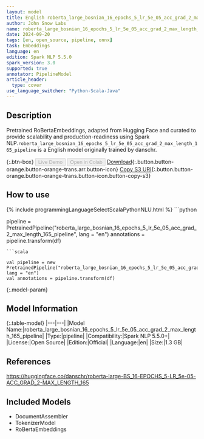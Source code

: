 ```yaml
---
layout: model
title: English roberta_large_bosnian_16_epochs_5_lr_5e_05_acc_grad_2_max_length_165_pipeline pipeline RoBertaEmbeddings from danschr
author: John Snow Labs
name: roberta_large_bosnian_16_epochs_5_lr_5e_05_acc_grad_2_max_length_165_pipeline
date: 2024-09-20
tags: [en, open_source, pipeline, onnx]
task: Embeddings
language: en
edition: Spark NLP 5.5.0
spark_version: 3.0
supported: true
annotator: PipelineModel
article_header:
  type: cover
use_language_switcher: "Python-Scala-Java"
---
```


## Description

Pretrained RoBertaEmbeddings, adapted from Hugging Face and curated to provide scalability and production-readiness using Spark NLP.`roberta_large_bosnian_16_epochs_5_lr_5e_05_acc_grad_2_max_length_165_pipeline` is a English model originally trained by danschr.

{:.btn-box}
<button class="button button-orange" disabled>Live Demo</button>
<button class="button button-orange" disabled>Open in Colab</button>
[Download](https://s3.amazonaws.com/auxdata.johnsnowlabs.com/public/models/roberta_large_bosnian_16_epochs_5_lr_5e_05_acc_grad_2_max_length_165_pipeline_en_5.5.0_3.0_1726794100256.zip){:.button.button-orange.button-orange-trans.arr.button-icon}
[Copy S3 URI](s3://auxdata.johnsnowlabs.com/public/models/roberta_large_bosnian_16_epochs_5_lr_5e_05_acc_grad_2_max_length_165_pipeline_en_5.5.0_3.0_1726794100256.zip){:.button.button-orange.button-orange-trans.button-icon.button-copy-s3}

## How to use



<div class="tabs-box" markdown="1">
{% include programmingLanguageSelectScalaPythonNLU.html %}
```python

pipeline = PretrainedPipeline("roberta_large_bosnian_16_epochs_5_lr_5e_05_acc_grad_2_max_length_165_pipeline", lang = "en")
annotations =  pipeline.transform(df)   

```
```scala

val pipeline = new PretrainedPipeline("roberta_large_bosnian_16_epochs_5_lr_5e_05_acc_grad_2_max_length_165_pipeline", lang = "en")
val annotations = pipeline.transform(df)

```
</div>

{:.model-param}
## Model Information

{:.table-model}
|---|---|
|Model Name:|roberta_large_bosnian_16_epochs_5_lr_5e_05_acc_grad_2_max_length_165_pipeline|
|Type:|pipeline|
|Compatibility:|Spark NLP 5.5.0+|
|License:|Open Source|
|Edition:|Official|
|Language:|en|
|Size:|1.3 GB|

## References

https://huggingface.co/danschr/roberta-large-BS_16-EPOCHS_5-LR_5e-05-ACC_GRAD_2-MAX_LENGTH_165

## Included Models

- DocumentAssembler
- TokenizerModel
- RoBertaEmbeddings